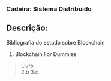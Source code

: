 ### Cadeira: Sistema Distribuido

## Descrição:
Bibliografia do estudo sobre Blockchain

1. Blockchain For Dummies
  > Livro  
2.b
3.c
